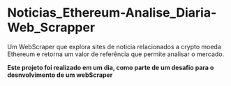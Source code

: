 # Noticias_Ethereum-Analise_Diaria-Web_Scrapper
Um WebScraper que explora sites de noticia relacionados a crypto moeda Ethereum e retorna um valor de referência que permite analisar o mercado.

**Este projeto foi realizado em um dia, como parte de um desafio para o desnvolvimento de um webScraper**
